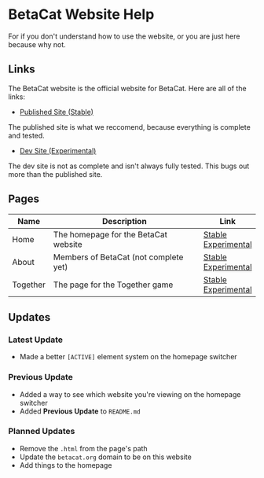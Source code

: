 # BetaCat Website Help

For if you don't understand how to use the website, or you are just here because why not.

## Links

The BetaCat website is the official website for BetaCat. Here are all of the links:

* [Published Site (Stable)](https://minystreem56.github.io/BetaCatWebsite/)

The published site is what we reccomend, because everything is complete and tested.

* [Dev Site (Experimental)](https://betacat.ian-codes.repl.co/)

The dev site is not as complete and isn't always fully tested. This bugs out more than the published site.

## Pages

Name | Description | Link
-|-|-
Home | The homepage for the BetaCat website | [Stable](https://minystreem56.github.io/BetaCatWebsite/)<br>[Experimental](https://betacat.ian-codes.repl.co/)
About | Members of BetaCat (not complete yet) | [Stable](https://minystreem56.github.io/BetaCatWebsite/about.html)<br>[Experimental](https://betacat.ian-codes.repl.co/about.html)
Together | The page for the Together game | [Stable](https://minystreem56.github.io/BetaCatWebsite/together.html)<br>[Experimental](https://betacat.ian-codes.repl.co/together.html)

## Updates

### Latest Update

* Made a better `[ACTIVE]` element system on the homepage switcher

### Previous Update

* Added a way to see which website you're viewing on the homepage switcher
* Added **Previous Update** to `README.md`

### Planned Updates

* Remove the `.html` from the page's path
* Update the `betacat.org` domain to be on this website
* Add things to the homepage